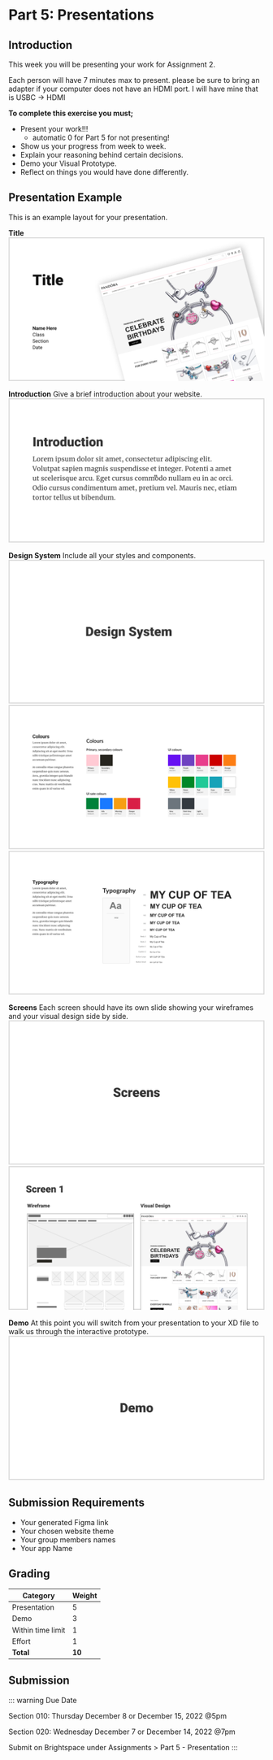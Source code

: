 # Part 5: Presentations

## Introduction

This week you will be presenting your work for Assignment 2.

Each person will have 7 minutes max to present. please be sure to bring an adapter if your computer does not have an HDMI port. I will have mine that is USBC -> HDMI

**To complete this exercise you must;**

- Present your work!!!
  - automatic 0 for Part 5 for not presenting!
- Show us your progress from week to week.
- Explain your reasoning behind certain decisions.
- Demo your Visual Prototype.
- Reflect on things you would have done differently.

## Presentation Example

This is an example layout for your presentation.

**Title**
![Sample Slide](./assets/sample-slide-1.png)

**Introduction**
Give a brief introduction about your website.
![Sample Slide](./assets/sample-slide-2.png)

**Design System**
Include all your styles and components.
![Sample Slide](./assets/sample-slide-3.png)
![Sample Slide](./assets/sample-slide-4.png)
![Sample Slide](./assets/sample-slide-5.png)

**Screens**
Each screen should have its own slide showing your wireframes and your visual design side by side.
![Sample Slide](./assets/sample-slide-6.png)
![Sample Slide](./assets/sample-slide-7.png)

**Demo**
At this point you will switch from your presentation to your XD file to walk us through the interactive prototype.
![Sample Slide](./assets/sample-slide-8.png)

## Submission Requirements

- Your generated Figma link
- Your chosen website theme
- Your group members names
- Your app Name

## Grading

| Category          | Weight |
| ----------------- | ------ |
| Presentation      | 5      |
| Demo              | 3      |
| Within time limit | 1      |
| Effort            | 1      |
| **Total**         | **10** |

## Submission

::: warning Due Date

Section 010: Thursday December 8 or December 15, 2022 @5pm

Section 020: Wednesday December 7 or December 14, 2022 @7pm

Submit on Brightspace under Assignments > Part 5 - Presentation
:::
